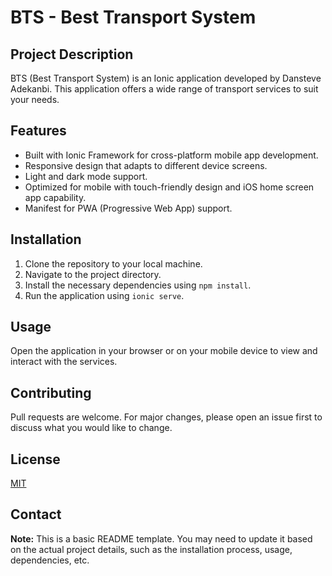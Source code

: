 # BTS - Best Transport System

## Project Description

BTS (Best Transport System) is an Ionic application developed by Dansteve Adekanbi. This application offers a wide range of transport services to suit your needs.

## Features

- Built with Ionic Framework for cross-platform mobile app development.
- Responsive design that adapts to different device screens.
- Light and dark mode support.
- Optimized for mobile with touch-friendly design and iOS home screen app capability.
- Manifest for PWA (Progressive Web App) support.

## Installation

1. Clone the repository to your local machine.
2. Navigate to the project directory.
3. Install the necessary dependencies using `npm install`.
4. Run the application using `ionic serve`.

## Usage

Open the application in your browser or on your mobile device to view and interact with the services.

## Contributing

Pull requests are welcome. For major changes, please open an issue first to discuss what you would like to change.

## License

[MIT](https://choosealicense.com/licenses/mit/)

## Contact

**Note:** This is a basic README template. You may need to update it based on the actual project details, such as the installation process, usage, dependencies, etc.
